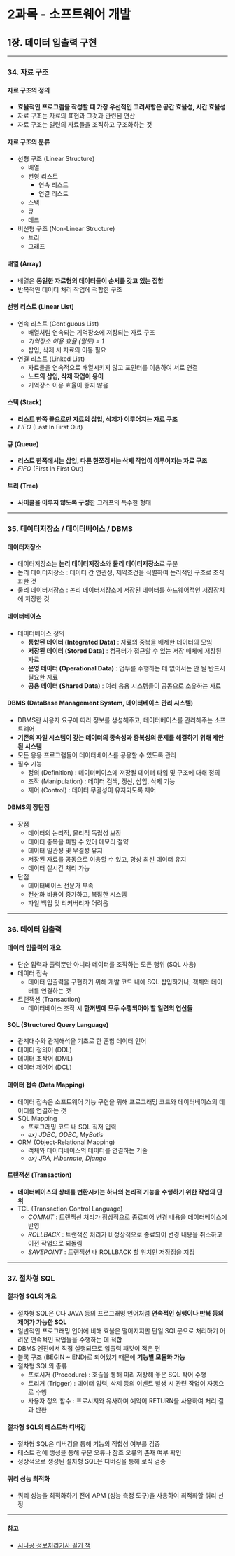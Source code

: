 # 2과목 - 소프트웨어 개발
## 1장. 데이터 입출력 구현

---

### 34. 자료 구조
#### 자료 구조의 정의
- **효율적인 프로그램을 작성할 때 가장 우선적인 고려사항은 공간 효율성, 시간 효율성**
- 자료 구조는 자료의 표현과 그것과 관련된 연산
- 자료 구조는 일련의 자료들을 조직하고 구조화하는 것

#### 자료 구조의 분류
- 선형 구조 (Linear Structure)
    - 배열 
    - 선형 리스트 
        - 연속 리스트
        - 연결 리스트
    - 스택
    - 큐
    - 데크
- 비선형 구조 (Non-Linear Structure)
    - 트리
    - 그래프

#### 배열 (Array)
- 배열은 **동일한 자료형의 데이터들이 순서를 갖고 있는 집합**
- 반복적인 데이터 처리 작업에 적합한 구조

#### 선형 리스트 (Linear List)
- 연속 리스트 (Contiguous List)
    - 배열처럼 연속되는 기억장소에 저장되는 자료 구조
    - *기억장소 이용 효율 (밀도) = 1*
    - 삽입, 삭제 시 자료의 이동 필요
- 연결 리스트 (Linked List)
    - 자료들을 연속적으로 배열시키지 않고 포인터를 이용하여 서로 연결
    - **노드의 삽입, 삭제 작업이 용이**
    - 기억장소 이용 효율이 좋지 않음

#### 스택 (Stack)
- **리스트 한쪽 끝으로만 자료의 삽입, 삭제가 이루어지는 자료 구조**
- *LIFO* (Last In First Out)

#### 큐 (Queue)
- **리스트 한쪽에서는 삽입, 다른 한쪼겡서는 삭제 작업이 이루어지는 자료 구조**
- *FIFO* (First In First Out)

#### 트리 (Tree)
- **사이클을 이루지 않도록 구성**한 그래프의 특수한 형태

---

### 35. 데이터저장소 / 데이터베이스 / DBMS
#### 데이터저장소
- 데이터저장소는 **논리 데이터저장소**와 **물리 데이터저장소**로 구분
- 논리 데이터저장소 : 데이터 간 연관성, 제약조건을 식별하여 논리적인 구조로 조직화한 것
- 물리 데이터저장소 : 논리 데이터저장소에 저장된 데이터를 하드웨어적인 저장장치에 저장한 것

#### 데이터베이스
- 데이터베이스 정의
    - **통합된 데이터 (Integrated Data)** : 자료의 중복을 배제한 데이터의 모임
    - **저장된 데이터 (Stored Data)** : 컴퓨터가 접근할 수 있는 저장 매체에 저장된 자료
    - **운영 데이터 (Operational Data)** : 업무를 수행하는 데 없어서는 안 될 반드시 필요한 자료
    - **공용 데이터 (Shared Data)** : 여러 응용 시스템들이 공동으로 소유하는 자료

#### DBMS (DataBase Management System, 데이터베이스 관리 시스템)
- DBMS란 사용자 요구에 따라 정보를 생성해주고, 데이터베이스를 관리해주는 소프트웨어
- **기존의 파일 시스템이 갖는 데이터의 종속성과 중복성의 문제를 해결하기 위해 제안된 시스템**
- 모든 응용 프로그램들이 데이터베이스를 공용할 수 있도록 관리
- 필수 기능
    - 정의 (Definition) : 데이터베이스에 저장될 데이터 타입 및 구조에 대해 정의
    - 조작 (Manipulation) : 데이터 검색, 갱신, 삽입, 삭제 기능
    - 제어 (Control) : 데이터 무결성이 유지되도록 제어

#### DBMS의 장단점
- 장점
    - 데이터의 논리적, 물리적 독립성 보장
    - 데이터 중복을 피할 수 있어 메모리 절약
    - 데이터 일관성 및 무결성 유지
    - 저장된 자료를 공동으로 이용할 수 있고, 항상 최신 데이터 유지
    - 데이터 실시간 처리 가능
- 단점
    - 데이터베이스 전문가 부족
    - 전산화 비용이 증가하고, 복잡한 시스템
    - 파일 백업 및 리커버리가 어려움

---

### 36. 데이터 입출력
#### 데이터 입출력의 개요
- 단순 입력과 출력뿐만 아니라 데이터를 조작하는 모든 행위 (SQL 사용)
- 데이터 접속
    - 데이터 입출력을 구현하기 위해 개발 코드 내에 SQL 삽입하거나, 객체와 데이터를 연결하는 것
- 트랜잭션 (Transaction)
    - 데이터베이스 조작 시 **한꺼번에 모두 수행되어야 할 일련의 연산들**

#### SQL (Structured Query Language)
- 관계대수와 관계해석을 기초로 한 혼합 데이터 언어
- 데이터 정의어 (DDL)
- 데이터 조작어 (DML)
- 데이터 제어어 (DCL)

#### 데이터 접속 (Data Mapping)
- 데이터 접속은 소프트웨어 기능 구현을 위해 프로그래밍 코드와 데이터베이스의 데이터를 연결하는 것
- SQL Mapping
    - 프로그래밍 코드 내 SQL 직저 입력
    - *ex) JDBC, ODBC, MyBatis*
- ORM (Object-Relational Mapping)
    - 객체와 데이터베이스의 데이터를 연결하는 기술
    - *ex) JPA, Hibernate, Django*

#### 트랜잭션 (Transaction)
- **데이터베이스의 상태를 변환시키는 하나의 논리적 기능을 수행하기 위한 작업의 단위**
- TCL (Transaction Control Language)
    - *COMMIT* : 트랜잭션 처리가 정상적으로 종료되어 변경 내용을 데이터베이스에 반영
    - *ROLLBACK* : 트랜잭션 처리가 비정상적으로 종료되어 변경 내용을 취소하고 이전 작업으로 되돌림
    - *SAVEPOINT* : 트랜잭션 내 ROLLBACK 할 위치인 저장점을 지정

---

### 37. 절차형 SQL
#### 절차형 SQL의 개요
- 절차형 SQL은 C나 JAVA 등의 프로그래밍 언어처럼 **연속적인 실행이나 반복 등의 제어가 가능한 SQL**
- 일반적인 프로그래밍 언어에 비해 효율은 떨어지지만 단일 SQL문으로 처리하기 어려운 연속적인 작업들을 수행하는 데 적합
- DBMS 엔진에서 직접 실행되므로 입출력 패킷이 적은 편
- 블록 구조 (BEGIN ~ END)로 되어있기 때문에 **기능별 모듈화 가능**
- 절차형 SQL의 종류
    - 프로시저 (Procedure) : 호출을 통해 미리 저장해 놓은 SQL 작어 수행
    - 트리거 (Trigger) : 데이터 입력, 삭제 등의 이벤트 발생 시 관련 작업이 자동으로 수행
    - 사용자 정의 함수 : 프로시저와 유사하며 예약어 RETURN을 사용하여 처리 결과 반환

#### 절차형 SQL의 테스트와 디버깅
- 절차형 SQL은 디버깅을 통해 기능의 적합성 여부를 검증
- 테스트 전에 생성을 통해 구문 오류나 참조 오류의 존재 여부 확인
- 정상적으로 생성된 절차형 SQL은 디버깅을 통해 로직 검증

#### 쿼리 성능 최적화
- 쿼리 성능을 최적화하기 전에 APM (성능 측정 도구)을 사용하여 최적화할 쿼리 선정

---

#### 참고
- [시나공 정보처리기사 필기 책](https://book.naver.com/bookdb/book_detail.nhn?bid=15766742)
